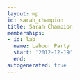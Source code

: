 ```yaml
---
layout: mp
id: sarah_champion
title: Sarah Champion
memberships:
- id: lab
  name: Labour Party
  start: '2012-12-19'
  end: 
autogenerated: true
---
```

